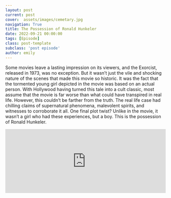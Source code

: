 ```yaml
---
layout: post
current: post
cover:  assets/images/cemetary.jpg
navigation: True
title: The Possession of Ronald Hunkeler
date: 2022-09-21 00:00:00
tags: [Episode]
class: post-template
subclass: 'post episode'
author: emily
---
```


Some movies leave a lasting impression on its viewers, and the Exorcist, released in 1973, was no exception. But it wasn’t just the vile and shocking nature of the scenes that made this movie so historic. It was the fact that the tormented young girl depicted in the movie was based on an actual person. With Hollywood having turned this tale into a cult classic, most assume that the movie is far worse than what could have transpired in real life. However, this couldn’t be farther from the truth. The real life case had chilling claims of supernatural phenomena, malevolent spirits, and witnesses to corroborate it all. One final plot twist? Unlike in the movie, it wasn’t a girl who had these experiences, but a boy. This is the possession of Ronald Hunkeler.

<iframe src="https://www.buzzsprout.com/2049734/11397399-the-possession-of-ronald-hunkeler?client_source=small_player&amp;iframe=true" loading="lazy" width="100%" height="200" frameborder="0" scrolling="no" title="Hosting Evil, The Possession of Ronald Hunkeler"></iframe>
